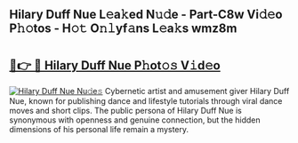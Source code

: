 ## Hilary Duff Nue L𝚎a𝚔ed N𝚞𝚍e - Part-C8w Vi𝚍𝚎o P𝚑𝚘tos - H𝚘𝚝 O𝚗𝚕yf𝚊ns L𝚎a𝚔s wmz8m

# <h2><a href="http://kf8bal.oniu.top/?m=Hilary+Duff+Nue">🔗👉 🔴 Hilary Duff Nue P𝚑ot𝚘𝚜 V𝚒d𝚎o</a></h2>

[![Hilary Duff Nue Nu𝚍e𝚜](https://i.imgur.com/0qMVB7G.gif)](http://kf8bal.oniu.top/?m=Hilary+Duff+Nue)
Cybernetic artist and amusement giver Hilary Duff Nue, known for publishing dance and lifestyle tutorials through viral dance moves and short clips. The public persona of Hilary Duff Nue is synonymous with openness and genuine connection, but the hidden dimensions of his personal life remain a mystery.  
